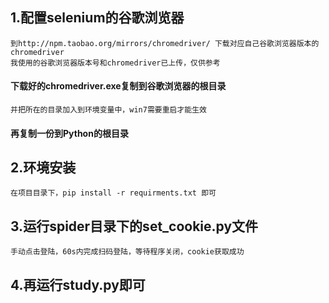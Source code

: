 ## 1.配置selenium的谷歌浏览器
    到http://npm.taobao.org/mirrors/chromedriver/ 下载对应自己谷歌浏览器版本的chromedriver
    我使用的谷歌浏览器版本号和chromedriver已上传，仅供参考
#### 下载好的chromedriver.exe复制到谷歌浏览器的根目录
    并把所在的目录加入到环境变量中，win7需要重启才能生效
#### 再复制一份到Python的根目录

## 2.环境安装
    在项目目录下，pip install -r requirments.txt 即可

## 3.运行spider目录下的set_cookie.py文件

    手动点击登陆，60s内完成扫码登陆，等待程序关闭，cookie获取成功

## 4.再运行study.py即可
